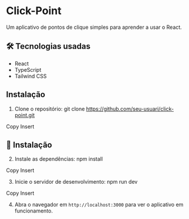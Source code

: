 # Click-Point

Um aplicativo de pontos de clique simples para aprender a usar o React.

## 🛠️ Tecnologias usadas

- React
- TypeScript
- Tailwind CSS

## Instalação

1. Clone o repositório:
git clone https://github.com/seu-usuari/click-point.git

Copy
Insert

## 🔧 Instalação

2. Instale as dependências:
npm install

Copy
Insert

3. Inicie o servidor de desenvolvimento:
npm run dev

Copy
Insert

4. Abra o navegador em `http://localhost:3000` para ver o aplicativo em funcionamento.
